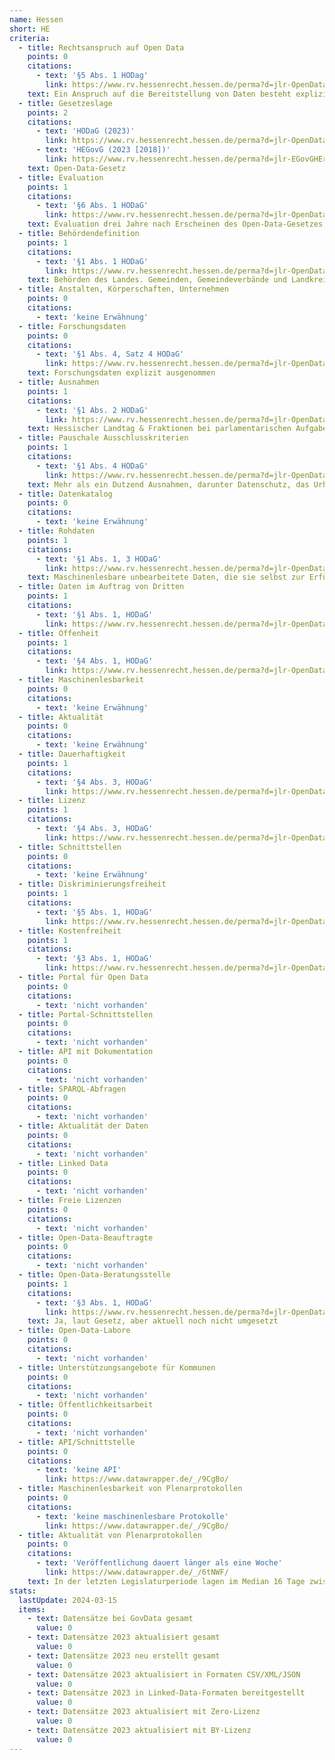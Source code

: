 ```yaml
---
name: Hessen
short: HE
criteria:
  - title: Rechtsanspruch auf Open Data
    points: 0
    citations:
      - text: '§5 Abs. 1 HODag'
        link: https://www.rv.hessenrecht.hessen.de/perma?d=jlr-OpenDataGHEpP5
    text: Ein Anspruch auf die Bereitstellung von Daten besteht explizit nicht.
  - title: Gesetzeslage
    points: 2
    citations:
      - text: 'HODaG (2023)'
        link: https://www.rv.hessenrecht.hessen.de/perma?d=jlr-OpenDataGHEpP1
      - text: 'HEGovG (2023 [2018])'
        link: https://www.rv.hessenrecht.hessen.de/perma?d=jlr-EGovGHErahmen
    text: Open-Data-Gesetz
  - title: Evaluation
    points: 1
    citations:
      - text: '§6 Abs. 1 HODaG'
        link: https://www.rv.hessenrecht.hessen.de/perma?d=jlr-OpenDataGHEpP6
    text: Evaluation drei Jahre nach Erscheinen des Open-Data-Gesetzes, dann alle vier Jahre mit wissenschaftlicher Unterstützung
  - title: Behördendefinition
    points: 1
    citations:
      - text: '§1 Abs. 1 HODaG'
        link: https://www.rv.hessenrecht.hessen.de/perma?d=jlr-OpenDataGHEpP1
    text: Behörden des Landes. Gemeinden, Gemeindeverbände und Landkreise sind nicht verpflichtet
  - title: Anstalten, Körperschaften, Unternehmen
    points: 0
    citations:
      - text: 'keine Erwähnung'
  - title: Forschungsdaten
    points: 0
    citations:
      - text: '§1 Abs. 4, Satz 4 HODaG'
        link: https://www.rv.hessenrecht.hessen.de/perma?d=jlr-OpenDataGHEpP1
    text: Forschungsdaten explizit ausgenommen
  - title: Ausnahmen
    points: 1
    citations:
      - text: '§1 Abs. 2 HODaG'
        link: https://www.rv.hessenrecht.hessen.de/perma?d=jlr-OpenDataGHEpP1
    text: Hessischer Landtag & Fraktionen bei parlamentarischen Aufgaben (inkl. Rechtsgutachten); Einschränkungen bei Justiz; Schulen; Beauftragte für Datenschutz und Beauftragte für Menschen mit Behinderungen; Polizeibehörden und Landesamt für Verfassungsschutz
  - title: Pauschale Ausschlusskriterien
    points: 1
    citations:
      - text: '§1 Abs. 4 HODaG'
        link: https://www.rv.hessenrecht.hessen.de/perma?d=jlr-OpenDataGHEpP1
    text: Mehr als ein Dutzend Ausnahmen, darunter Datenschutz, das Urheberrecht, das Wettbewerbsrecht, Geschäftsgeheimnisse und nationale Sicherheit
  - title: Datenkatalog
    points: 0
    citations:
      - text: 'keine Erwähnung'
  - title: Rohdaten
    points: 1
    citations:
      - text: '§1 Abs. 1, 3 HODaG'
        link: https://www.rv.hessenrecht.hessen.de/perma?d=jlr-OpenDataGHEpP1
    text: Maschinenlesbare unbearbeitete Daten, die sie selbst zur Erfüllung ihrer Aufgaben erhoben haben
  - title: Daten im Auftrag von Dritten
    points: 1
    citations:
      - text: '§1 Abs. 1, HODaG'
        link: https://www.rv.hessenrecht.hessen.de/perma?d=jlr-OpenDataGHEpP1
  - title: Offenheit
    points: 1
    citations:
      - text: '§4 Abs. 1, HODaG'
        link: https://www.rv.hessenrecht.hessen.de/perma?d=jlr-OpenDataGHEpP4
  - title: Maschinenlesbarkeit
    points: 0
    citations:
      - text: 'keine Erwähnung'
  - title: Aktualität
    points: 0
    citations:
      - text: 'keine Erwähnung'
  - title: Dauerhaftigkeit
    points: 1
    citations:
      - text: '§4 Abs. 3, HODaG'
        link: https://www.rv.hessenrecht.hessen.de/perma?d=jlr-OpenDataGHEpP4
  - title: Lizenz
    points: 1
    citations:
      - text: '§4 Abs. 3, HODaG'
        link: https://www.rv.hessenrecht.hessen.de/perma?d=jlr-OpenDataGHEpP4
  - title: Schnittstellen
    points: 0
    citations:
      - text: 'keine Erwähnung'
  - title: Diskriminierungsfreiheit
    points: 1
    citations:
      - text: '§5 Abs. 1, HODaG'
        link: https://www.rv.hessenrecht.hessen.de/perma?d=jlr-OpenDataGHEpP5
  - title: Kostenfreiheit
    points: 1
    citations:
      - text: '§3 Abs. 1, HODaG'
        link: https://www.rv.hessenrecht.hessen.de/perma?d=jlr-OpenDataGHEpP3
  - title: Portal für Open Data
    points: 0
    citations:
      - text: 'nicht vorhanden'
  - title: Portal-Schnittstellen
    points: 0
    citations:
      - text: 'nicht vorhanden'
  - title: API mit Dokumentation
    points: 0
    citations:
      - text: 'nicht vorhanden'
  - title: SPARQL-Abfragen
    points: 0
    citations:
      - text: 'nicht vorhanden'
  - title: Aktualität der Daten
    points: 0
    citations:
      - text: 'nicht vorhanden'
  - title: Linked Data
    points: 0
    citations:
      - text: 'nicht vorhanden'
  - title: Freie Lizenzen
    points: 0
    citations:
      - text: 'nicht vorhanden'
  - title: Open-Data-Beauftragte
    points: 0
    citations:
      - text: 'nicht vorhanden'
  - title: Open-Data-Beratungsstelle
    points: 1
    citations:
      - text: '§3 Abs. 1, HODaG'
        link: https://www.rv.hessenrecht.hessen.de/perma?d=jlr-OpenDataGHEpP3
    text: Ja, laut Gesetz, aber aktuell noch nicht umgesetzt
  - title: Open-Data-Labore
    points: 0
    citations:
      - text: 'nicht vorhanden'
  - title: Unterstützungsangebote für Kommunen
    points: 0
    citations:
      - text: 'nicht vorhanden'
  - title: Öffentlichkeitsarbeit
    points: 0
    citations:
      - text: 'nicht vorhanden'
  - title: API/Schnittstelle
    points: 0
    citations:
      - text: 'keine API'
        link: https://www.datawrapper.de/_/9CgBo/
  - title: Maschinenlesbarkeit von Plenarprotokollen
    points: 0
    citations:
      - text: 'keine maschinenlesbare Protokolle'
        link: https://www.datawrapper.de/_/9CgBo/
  - title: Aktualität von Plenarprotokollen
    points: 0
    citations:
      - text: 'Veröffentlichung dauert länger als eine Woche'
        link: https://www.datawrapper.de/_/6tNWF/
    text: In der letzten Legislaturperiode lagen im Median 16 Tage zwischen Sitzung und Veröffentlichung.
stats:
  lastUpdate: 2024-03-15
  items:
    - text: Datensätze bei GovData gesamt
      value: 0
    - text: Datensätze 2023 aktualisiert gesamt
      value: 0
    - text: Datensätze 2023 neu erstellt gesamt
      value: 0    
    - text: Datensätze 2023 aktualisiert in Formaten CSV/XML/JSON
      value: 0
    - text: Datensätze 2023 in Linked-Data-Formaten bereitgestellt
      value: 0
    - text: Datensätze 2023 aktualisiert mit Zero-Lizenz
      value: 0
    - text: Datensätze 2023 aktualisiert mit BY-Lizenz
      value: 0
---
```

